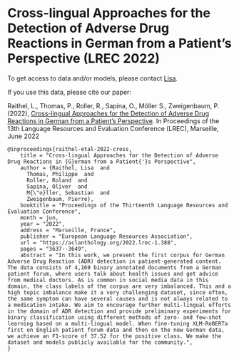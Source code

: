 # Cross-lingual Approaches for the Detection of Adverse Drug Reactions in German from a Patient’s Perspective (LREC 2022)

To get access to data and/or models, please contact [Lisa](lisa.raithel@dfki.de).

If you use this data, please cite our paper:

Raithel, L., Thomas, P., Roller, R., Sapina, O., Möller S., Zweigenbaum, P. (2022), [Cross-lingual Approaches for the Detection of Adverse Drug Reactions in German from a Patient’s Perspective](https://aclanthology.org/2022.lrec-1.388). In Proceedings of the 13th Language Resources and Evaluation Conference (LREC), Marseille, June 2022


```
@inproceedings{raithel-etal-2022-cross,
    title = "Cross-lingual Approaches for the Detection of Adverse Drug Reactions in {G}erman from a Patient{'}s Perspective",
    author = {Raithel, Lisa  and
      Thomas, Philippe  and
      Roller, Roland  and
      Sapina, Oliver  and
      M{\"o}ller, Sebastian  and
      Zweigenbaum, Pierre},
    booktitle = "Proceedings of the Thirteenth Language Resources and Evaluation Conference",
    month = jun,
    year = "2022",
    address = "Marseille, France",
    publisher = "European Language Resources Association",
    url = "https://aclanthology.org/2022.lrec-1.388",
    pages = "3637--3649",
    abstract = "In this work, we present the first corpus for German Adverse Drug Reaction (ADR) detection in patient-generated content. The data consists of 4,169 binary annotated documents from a German patient forum, where users talk about health issues and get advice from medical doctors. As is common in social media data in this domain, the class labels of the corpus are very imbalanced. This and a high topic imbalance make it a very challenging dataset, since often, the same symptom can have several causes and is not always related to a medication intake. We aim to encourage further multi-lingual efforts in the domain of ADR detection and provide preliminary experiments for binary classification using different methods of zero- and few-shot learning based on a multi-lingual model. When fine-tuning XLM-RoBERTa first on English patient forum data and then on the new German data, we achieve an F1-score of 37.52 for the positive class. We make the dataset and models publicly available for the community.",
}
```
